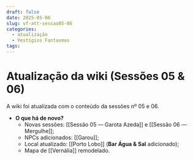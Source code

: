 ```yaml
---
draft: false
date: 2025-05-06
slug: vf-att-sessao05-06
categories:
  - atualização
  - Vestígios Fantasmas
tags:
---
```



# Atualização da wiki (Sessões 05 & 06)

A wiki foi atualizada com o conteúdo da sessões nº 05 e 06.

<!-- more -->

- **O que há de novo?**
	- Novas sessões: [[Sessão 05 ― Garota Azeda]] e [[Sessão 06 ― Mergulhe]];
	- NPCs adicionados: [[Garou]];
	- Local atualizado: [[Porto Lobo]] (**Bar Água & Sal** adicionado);
	- Mapa de [[Vernália]] remodelado.
